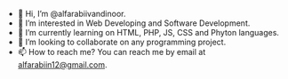 - 👋 Hi, I’m @alfarabiivandinoor.
- 👀 I’m interested in Web Developing and Software Development.
- 🌱 I’m currently learning on HTML, PHP, JS, CSS and Phyton languages.
- 💞️ I’m looking to collaborate on any programming project.
- 📫 How to reach me? You can reach me by email at alfarabiin12@gmail.com.

<!---
alfarabiivandinoor/alfarabiivandinoor is a ✨ special ✨ repository because its `README.md` (this file) appears on your GitHub profile.
You can click the Preview link to take a look at your changes.
--->
